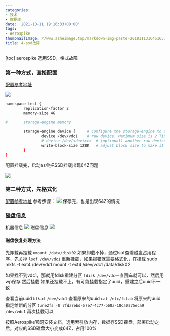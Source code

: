 ```yaml
---
categories:
- 技术
- 数据库
date: '2021-10-11 19:16:33+08:00'
tags:
- Aerospike
thumbnailImage: //www.azheimage.top/markdown-img-paste-20181113164516536.png
title: 4-ssd故障
---
```

[toc]
aerospike 选用SSD，格式故障

### 第一种方式，直接配置

<!--more-->
[配置参考地址](https://docs.aerospike.com/docs/operations/configure/namespace/storage/#recipe-for-an-ssd-storage-engine)

![](https://www.azheimage.top/markdown-img-paste-20211011192002841.png)
```bash
namespace test {
        replication-factor 2
        memory-size 4G

#       storage-engine memory

        storage-engine device {     # Configure the storage-engine to use persistence
                device /dev/vdc1    # raw device. Maximum size is 2 TiB
                # device /dev/<device>  # (optional) another raw device.
                write-block-size 128K   # adjust block size to make it efficient for SSDs.
        }
}
```

配置挂载完，启动as会把SSD挂载出现64Z问题

![](https://www.azheimage.top/markdown-img-paste-20211011192145581.png)

### 第二种方式，先格式化
[配置参考地址](https://docs.aerospike.com/docs/operations/plan/ssd/ssd_setup.html)
参考步骤：
![](https://www.azheimage.top/markdown-img-paste-2021101413443185.png)
保存完，也是出现64Z的情况

### 磁盘信息
机器信息
![](https://www.azheimage.top/markdown-img-paste-20211014135021325.png)
磁盘信息
![](https://www.azheimage.top/markdown-img-paste-20211014135122222.png)

#### 磁盘恢复处理方法
先卸载再挂载
`umount /data/disk02`
如果卸载不掉，通过lsof查看磁盘占用程序，先关掉
`lsof /dev/vdc1`
重新挂载，如果报错就需要格式化，在挂载
sudo mkfs -t ext4 /dev/vdc1
mount -t ext4 /dev/vdc1 /data/disk02

如果找不到vdc1，那就用fdisk重建分区
`fdisk /dev/vdc`一直回车就可以，然后用wp保存
然后挂载
如果还挂载不上，有可能挂载指定了uuid，重建之后uuid不一致

查看当前uuid
`blkid /dev/vdc1`
查看原来的uuid
`cat /etc/fstab`
将原来的uuid指定给新的分区
`tune2fs -U 7fda7ebd-67e7-4c77-b60a-18ca0275eca9 /dev/vdc1`
再次挂载可以




按照Aerospike官网安装文档，选用索引放内存，数据存SSD裸盘，部署启动之后，对应的SSD磁盘大小变成64Z，占用100%
